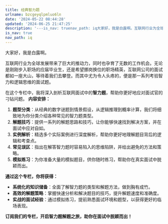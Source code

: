 ```yaml
---
title: 经典智力题
urlname: bzcgeyqlpmluo6ln
date: '2024-05-22 08:44:28'
updated: '2024-06-25 21:47:25'
description: '---is_nav: truenav_path: iq大家好，我是白露啊。互联网行业为全球发展带来了巨大的推动力，同时也孕育了无数的工作机会。无论是刚刚步入职场的应届毕业生，还是希望挪岗换位的职场精英，互联网公司的面试都如一座大山，等待着我们去攀登。而其中尤为令人头疼的，便是那一系列考验智力和...'
is_nav: true
nav_path: iq
---
```

大家好，我是白露啊。

互联网行业为全球发展带来了巨大的推动力，同时也孕育了无数的工作机会。无论是刚刚步入职场的应届毕业生，还是希望挪岗换位的职场精英，互联网公司的面试都如一座大山，等待着我们去攀登。而其中尤为令人头疼的，便是那一系列考验智力和逻辑思维的面试题。

在这个专栏中，我将深入剖析互联网面试中的**智力题**，帮助你更好地应对面试官的刁钻问题。
**内容安排：**

1. **题型分类**：从经典的数字谜题到情景假设，从逻辑推理到概率计算，我们将细致地为你分类介绍各种常见的智力题类型。
2. **解题技巧**：提供一系列的解题思路和技巧，让你能够快速找到解决方案，并在面试中应对自如。
3. **实例解析**：精选多个实际案例进行深度解析，帮助你更好地理解题目背后的逻辑和考查点。
4. **常见误区**：指出在解答智力题时容易陷入的思维陷阱，并给出避免的方法和策略。
5. **模拟练习**：为你准备大量的模拟题目，供你随时练习，帮助你在真实面试中脱颖而出。

**通过这个专栏，你将获得：**

- **系统化的知识储备**：全面了解智力题的类型和解题方法，做到胸有成竹。
- **高效的解题策略**：掌握快速分析和解决题目的技巧，提升解题速度和准确度。
- **实战的面试经验**：通过模拟练习，提前熟悉面试环境和题型，以获得更好的临场表现。

**订阅我们的专栏，开启智力题解题之旅，助你在面试中脱颖而出！**

